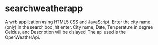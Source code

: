 # searchweatherapp
 A web application using HTML5 CSS and JavaScript.
Enter the city name (only) in the search box ,hit enter. City name, Date, Temperature in degree Celcius, and Description will be dislayed.
The api used is the OpenWeatherApi. 
